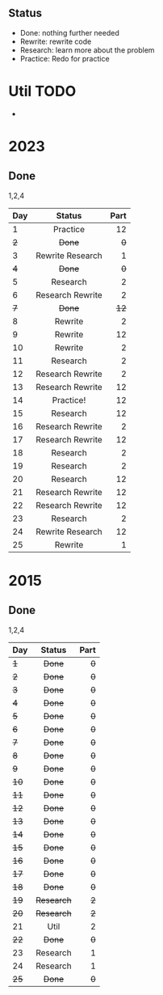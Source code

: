 ## Status

- Done: nothing further needed
- Rewrite: rewrite code
- Research: learn more about the problem
- Practice: Redo for practice

# Util TODO

- 

# 2023
## Done
1,2,4

| Day | Status | Part |
|  -  |     :-:    |   -:  |
|  1  | Practice | 12 |
|  ~~2~~  |    ~~Done~~   |   ~~0~~ |
|  3  | Rewrite Research | 1 |
|  ~~4~~  | ~~Done~~ | ~~0~~ |
|  5  | Research | 2 |
|  6  | Research Rewrite | 2 |
|  ~~7~~  | ~~Done~~ | ~~12~~ |
|  8  | Rewrite | 2 |
|  9  | Rewrite | 12 |
|  10  | Rewrite | 2 |
|  11  | Research | 2 |
|  12  | Research Rewrite | 2 |
|  13  | Research Rewrite | 12 |
|  14  | Practice! | 12 |
|  15  | Research | 12 |
|  16  | Research Rewrite | 2 |
|  17  | Research Rewrite | 12 |
|  18  | Research | 2 |
|  19  | Research | 2 |
|  20  | Research | 12 |
|  21  | Research Rewrite | 12 |
|  22  | Research Rewrite | 12 |
|  23  | Research | 2 |
|  24  | Rewrite Research | 12 |
|  25  | Rewrite | 1 |

# 2015
## Done
1,2,4

| Day | Status | Part |
|  -  |     :-:    |   -:  |
| ~~1~~ | ~~Done~~ | ~~0~~ |
| ~~2~~ | ~~Done~~ | ~~0~~ |
| ~~3~~ | ~~Done~~ | ~~0~~ |
| ~~4~~ | ~~Done~~ | ~~0~~ |
| ~~5~~ | ~~Done~~ | ~~0~~ |
| ~~6~~ | ~~Done~~ | ~~0~~ |
| ~~7~~ | ~~Done~~ | ~~0~~ |
| ~~8~~ | ~~Done~~ | ~~0~~ |
| ~~9~~ | ~~Done~~ | ~~0~~ |
| ~~10~~ | ~~Done~~ | ~~0~~ |
| ~~11~~ | ~~Done~~ | ~~0~~ |
| ~~12~~ | ~~Done~~ | ~~0~~ |
| ~~13~~ | ~~Done~~ | ~~0~~ |
| ~~14~~ | ~~Done~~ | ~~0~~ |
| ~~15~~ | ~~Done~~ | ~~0~~ |
| ~~16~~ | ~~Done~~ | ~~0~~ |
| ~~17~~ | ~~Done~~ | ~~0~~ |
| ~~18~~ | ~~Done~~ | ~~0~~ |
| ~~19~~ | ~~Research~~ | ~~2~~ |
| ~~20~~ | ~~Research~~ | ~~2~~ |
| 21 | Util | 2 |
| ~~22~~ | ~~Done~~  | ~~0~~ |
| 23 | Research | 1 |
| 24 | Research | 1 |
| ~~25~~ | ~~Done~~ | ~~0~~ |






<!-- 
| Day | Status | Part |
|  -  |     :-:    |   -:  |
| 1 |  | |
| 2 |  | |
| 3 |  | |
| 4 |  | |
| 5 |  | |
| 6 |  | |
| 7 |  | |
| 8 |  | |
| 9 |  | |
| 10 |  | |
| 11 |  | |
| 12 |  | |
| 13 |  | |
| 14 |  | |
| 15 |  | |
| 16 |  | |
| 17 |  | |
| 18 |  | |
| 19 |  | |
| 20 |  | |
| 21 |  | |
| 22 |  | |
| 23 |  | |
| 24 |  | |
| 25 |  | | -->